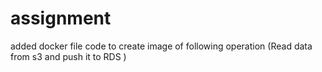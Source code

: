 # assignment
added docker file code to create image of following operation (Read data from s3 and push it to RDS )


